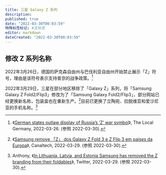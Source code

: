 ```yaml
---
title: 三星 Galaxy Z 系列
description:
published: true
date: "2022-03-30T00:03:59"
特殊标签标记: #无标签
editor: markdown
dateCreated: "2022-03-30T00:03:59"
---
```


## 修改 Z 系列名称

2022年3月26日，德国的萨克森自由州与巴伐利亚自由州开始禁止展示「Z」符号，理由是该符号表示支持普京的战争政策。[^erman]

[^erman]: 《[German states outlaw display of Russia’s ‘Z’ war symbol](https://web.archive.org/web/20220329073940/https://www.npr.org/2022/03/28/1089229499/german-states-outlaw-z)》, The Local Germany, 2022-03-26. (参照 2022-03-30).

2022年3月29日，三星在部分地区移除了「Galaxy Z」系列，将「Samsung Galaxy Z Fold2/Flip3」修改为了「Samsung Galaxy Fold2/Flip3」，部分网站已经更换新名称，包装盒也在重新生产。[^212668]目前已更换了立陶宛、拉脱维亚和爱沙尼亚的手机名称。[^44831]

[^212668]: 《[Samsung remove 「Z」 dos Galaxy Z Fold 3 e Z Flip 3 em países da Europa](https://web.archive.org/web/20220329133223/https://canaltech.com.br/smartphone/samsung-remove-z-dos-galaxy-z-fold-e-z-flip-em-paises-da-europa-212668/)》, Canaltech, 2022-03-29. (参照 2022-03-30).

[^44831]: Anthony, 《[In Lithuania, Latvia, and Estonia Samsung has removed the Z branding from their foldables](https://web.archive.org/web/20220329165534/https://twitter.com/TheGalox_/status/1508604944831631362)》, Twitter, 2022-03-29. (参照 2022-03-30).
